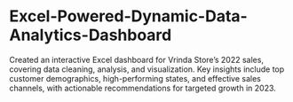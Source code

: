 # Excel-Powered-Dynamic-Data-Analytics-Dashboard
 Created an interactive Excel dashboard for Vrinda Store’s 2022 sales, covering data cleaning, analysis, and visualization. Key insights include top customer demographics, high-performing states, and effective sales channels, with actionable recommendations for targeted growth in 2023.
